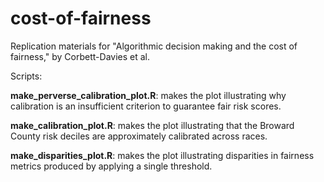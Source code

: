 # cost-of-fairness
Replication materials for "Algorithmic decision making and the cost of fairness," by Corbett-Davies et al.

Scripts: 

**make_perverse_calibration_plot.R**: makes the plot illustrating why calibration is an insufficient criterion to guarantee fair risk scores. 

**make_calibration_plot.R**: makes the plot illustrating that the Broward County risk deciles are approximately calibrated across races. 

**make_disparities_plot.R**: makes the plot illustrating disparities in fairness metrics produced by applying a single threshold. 